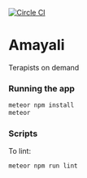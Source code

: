 [![Circle CI](https://circleci.com/gh/AlexHenkel/amayali.svg?style=svg)](https://circleci.com/gh/AlexHenkel/amayali)

# Amayali

Terapists on demand

### Running the app

```bash
meteor npm install
meteor
```

### Scripts

To lint:

```bash
meteor npm run lint
```

